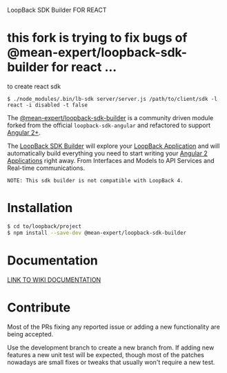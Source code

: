 LoopBack SDK Builder FOR REACT 

this fork is trying to fix bugs of @mean-expert/loopback-sdk-builder for react ... 
==================
to create react sdk 

````
$ ./node_modules/.bin/lb-sdk server/server.js /path/to/client/sdk -l react -i disabled -t false

````

The [@mean-expert/loopback-sdk-builder](https://www.npmjs.com/package/@mean-expert/loopback-sdk-builder) is a community driven module forked from the official `loopback-sdk-angular` and refactored to support [Angular 2+](http://angular.io).

The [LoopBack SDK Builder](https://www.npmjs.com/package/@mean-expert/loopback-sdk-builder) will explore your [LoopBack Application](http://loopback.io) and will automatically build everything you need to start writing your [Angular 2 Applications](http://angular.io) right away. From Interfaces and Models to API Services and Real-time communications.

`NOTE: This sdk builder is not compatible with LoopBack 4.`

# Installation

````sh
$ cd to/loopback/project
$ npm install --save-dev @mean-expert/loopback-sdk-builder
````

# Documentation

[LINK TO WIKI DOCUMENTATION](https://github.com/mean-expert-official/loopback-sdk-builder/wiki)

# Contribute
Most of the PRs fixing any reported issue or adding a new functionality are being accepted.

Use the development branch to create a new branch from. If adding new features a new unit test will be expected, though most of the patches nowadays are small fixes or tweaks that usually won't require a new test.

